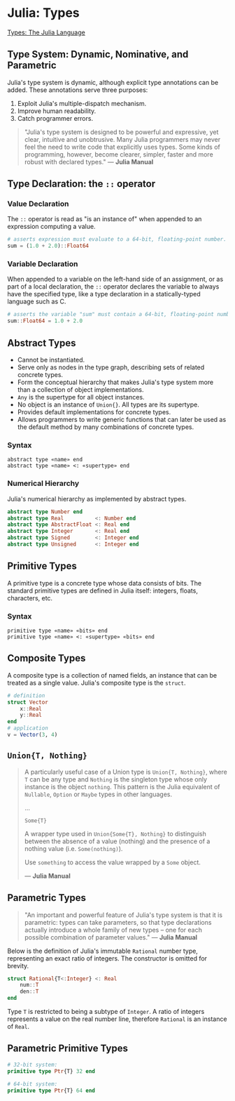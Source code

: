 # Julia: Types

[Types: The Julia Language](https://docs.julialang.org/en/v1/manual/types/#)

## Type System: Dynamic, Nominative, and Parametric

Julia's type system is dynamic, although explicit type annotations can be added.
These annotations serve three purposes:

1. Exploit Julia's multiple-dispatch mechanism.
2. Improve human readability.
3. Catch programmer errors.

> "Julia's type system is designed to be powerful and expressive, yet clear, intuitive 
> and unobtrusive. Many Julia programmers may never feel the need to write code that explicitly
> uses types. Some kinds of programming, however, become clearer, simpler, faster 
> and more robust with declared types." — **Julia Manual**

## Type Declaration: the `::` operator

### Value Declaration

The `::` operator is read as "is an instance of" when appended to an expression computing a value.

```julia
# asserts expression must evaluate to a 64-bit, floating-point number.
sum = (1.0 + 2.0)::Float64
```

### Variable Declaration

When appended to a variable on the left-hand side of an assignment, or as part of a local declaration, 
the `::` operator declares the variable to always have the specified type, like a type declaration 
in a statically-typed language such as C.

```julia
# asserts the variable "sum" must contain a 64-bit, floating-point number.
sum::Float64 = 1.0 + 2.0
```

## Abstract Types

- Cannot be instantiated.
- Serve only as nodes in the type graph, describing sets of related concrete types.
- Form the conceptual hierarchy that makes Julia's type system more than a collection 
  of object implementations.
- `Any` is the supertype for all object instances.
- No object is an instance of `Union{}`. All types are its supertype.
- Provides default implementations for concrete types.
- Allows programmers to write generic functions that can later be used as the 
  default method by many combinations of concrete types.

### Syntax

```
abstract type «name» end
abstract type «name» <: «supertype» end
```

### Numerical Hierarchy

Julia's numerical hierarchy as implemented by abstract types.

```julia
abstract type Number end
abstract type Real          <: Number end
abstract type AbstractFloat <: Real end
abstract type Integer       <: Real end
abstract type Signed        <: Integer end
abstract type Unsigned      <: Integer end
```

## Primitive Types

A primitive type is a concrete type whose data consists of bits. The standard primitive
types are defined in Julia itself: integers, floats, characters, etc.

### Syntax

```
primitive type «name» «bits» end
primitive type «name» <: «supertype» «bits» end
```

## Composite Types

A composite type is a collection of named fields, an instance that can be treated 
as a single value. Julia's composite type is the `struct`.

```julia
# definition
struct Vector
    x::Real
    y::Real
end
# application
v = Vector(3, 4)
```

## `Union{T, Nothing}`

> A particularly useful case of a Union type is `Union{T, Nothing}`, 
> where `T` can be any type and `Nothing` is the singleton type whose 
> only instance is the object `nothing`. This pattern is the Julia 
> equivalent of `Nullable`, `Option` or `Maybe` types in other languages.
>
> ...
> 
> `Some{T}`
>
> A wrapper type used in `Union{Some{T}, Nothing}` to distinguish between the
> absence of a value (nothing) and the presence of a nothing value (i.e.
> `Some(nothing)`).
>
> Use `something` to access the value wrapped by a `Some` object.
> 
> — **Julia Manual**

## Parametric Types

> "An important and powerful feature of Julia's type system is that it is parametric: 
> types can take parameters, so that type declarations actually introduce a whole family 
> of new types – one for each possible combination of parameter values." — **Julia Manual**

Below is the definition of Julia's immutable `Rational` number type, representing
an exact ratio of integers. The constructor is omitted for brevity.

```julia
struct Rational{T<:Integer} <: Real
    num::T
    den::T
end
```

Type `T` is restricted to being a subtype of `Integer`. A ratio of integers represents
a value on the real number line, therefore `Rational` is an instance of `Real`.

## Parametric Primitive Types

```julia
# 32-bit system:
primitive type Ptr{T} 32 end

# 64-bit system:
primitive type Ptr{T} 64 end
```
